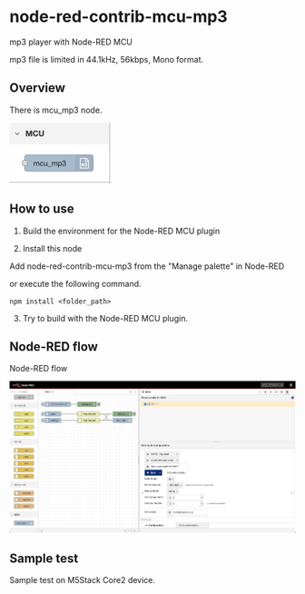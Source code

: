 # node-red-contrib-mcu-mp3

mp3 player with Node-RED MCU

mp3 file is limited in 44.1kHz, 56kbps, Mono format.

## Overview

There is mcu_mp3 node.  

![palette](./image/palette.jpg)

## How to use

1. Build the environment for the Node-RED MCU plugin  

2. Install this node  

Add node-red-contrib-mcu-mp3 from the "Manage palette" in Node-RED

 or execute the following command.  

```
npm install <folder_path>  
```

3. Try to build with the Node-RED MCU plugin.

## Node-RED flow

Node-RED flow  

![flow](./image/flow.jpg)

## Sample test

Sample test on M5Stack Core2 device.


